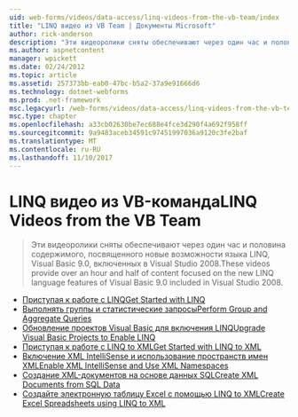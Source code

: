 ```yaml
---
uid: web-forms/videos/data-access/linq-videos-from-the-vb-team/index
title: "LINQ видео из VB Team | Документы Microsoft"
author: rick-anderson
description: "Эти видеоролики сняты обеспечивают через один час и половина содержимого, посвященного новые возможности языка LINQ, Visual Basic 9.0, включенных в Visual Studio 2008."
ms.author: aspnetcontent
manager: wpickett
ms.date: 02/24/2012
ms.topic: article
ms.assetid: 257373bb-eab0-47bc-b5a2-37a9e91666d6
ms.technology: dotnet-webforms
ms.prod: .net-framework
msc.legacyurl: /web-forms/videos/data-access/linq-videos-from-the-vb-team
msc.type: chapter
ms.openlocfilehash: a33cb02630be7ec688e4fce3d290f4a692f958ff
ms.sourcegitcommit: 9a9483aceb34591c97451997036a9120c3fe2baf
ms.translationtype: MT
ms.contentlocale: ru-RU
ms.lasthandoff: 11/10/2017
---
```

<a name="linq-videos-from-the-vb-team"></a><span data-ttu-id="69479-103">LINQ видео из VB-команда</span><span class="sxs-lookup"><span data-stu-id="69479-103">LINQ Videos from the VB Team</span></span>
====================
> <span data-ttu-id="69479-104">Эти видеоролики сняты обеспечивают через один час и половина содержимого, посвященного новые возможности языка LINQ, Visual Basic 9.0, включенных в Visual Studio 2008.</span><span class="sxs-lookup"><span data-stu-id="69479-104">These videos provide over an hour and half of content focused on the new LINQ language features of Visual Basic 9.0 included in Visual Studio 2008.</span></span>


- [<span data-ttu-id="69479-105">Приступая к работе с LINQ</span><span class="sxs-lookup"><span data-stu-id="69479-105">Get Started with LINQ</span></span>](how-do-i-get-started-with-linq.md)
- [<span data-ttu-id="69479-106">Выполнять группы и статистические запросы</span><span class="sxs-lookup"><span data-stu-id="69479-106">Perform Group and Aggregate Queries</span></span>](how-do-i-perform-group-and-aggregate-queries.md)
- [<span data-ttu-id="69479-107">Обновление проектов Visual Basic для включения LINQ</span><span class="sxs-lookup"><span data-stu-id="69479-107">Upgrade Visual Basic Projects to Enable LINQ</span></span>](how-do-i-upgrade-visual-basic-projects-to-enable-linq.md)
- [<span data-ttu-id="69479-108">Приступая к работе с LINQ to XML</span><span class="sxs-lookup"><span data-stu-id="69479-108">Get Started with LINQ to XML</span></span>](how-do-i-get-started-with-linq-to-xml.md)
- [<span data-ttu-id="69479-109">Включение XML IntelliSense и использование пространств имен XML</span><span class="sxs-lookup"><span data-stu-id="69479-109">Enable XML IntelliSense and Use XML Namespaces</span></span>](how-do-i-enable-xml-intellisense-and-use-xml-namespaces.md)
- [<span data-ttu-id="69479-110">Создание XML-документов на основе данных SQL</span><span class="sxs-lookup"><span data-stu-id="69479-110">Create XML Documents from SQL Data</span></span>](how-do-i-create-xml-documents-from-sql-data.md)
- [<span data-ttu-id="69479-111">Создайте электронную таблицу Excel с помощью LINQ to XML</span><span class="sxs-lookup"><span data-stu-id="69479-111">Create Excel Spreadsheets using LINQ to XML</span></span>](how-do-i-create-excel-spreadsheets-using-linq-to-xml.md)
